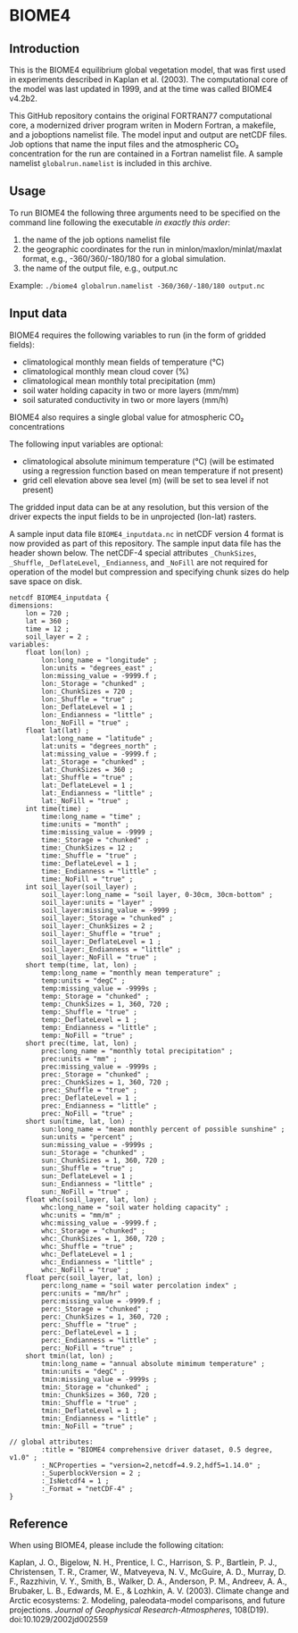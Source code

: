 # BIOME4

## Introduction

This is the BIOME4 equilibrium global vegetation model, that was first used in experiments described in Kaplan et al. (2003). The computational core of the model was last updated in 1999, and at the time was called BIOME4 v4.2b2. 

This GitHub repository contains the original FORTRAN77 computational core, a modernized driver program writen in Modern Fortran, a makefile, and a joboptions namelist file. The model input and output are netCDF files. Job options that name the input files and the atmospheric CO₂ concentration for the run are contained in a Fortran namelist file. A sample namelist `globalrun.namelist` is included in this archive. 

## Usage

To run BIOME4 the following three arguments need to be specified on the command line following the executable _in exactly this order_:

1) the name of the job options namelist file
2) the geographic coordinates for the run in minlon/maxlon/minlat/maxlat format, e.g., -360/360/-180/180 for a global simulation.
3) the name of the output file, e.g., output.nc
   
Example: `./biome4 globalrun.namelist -360/360/-180/180 output.nc`

## Input data
BIOME4 requires the following variables to run (in the form of gridded fields):
- climatological monthly mean fields of temperature (°C)
- climatological monthly mean cloud cover (%)
- climatological mean monthly total precipitation (mm)
- soil water holding capacity in two or more layers (mm/mm)
- soil saturated conductivity in two or more layers (mm/h)

BIOME4 also requires a single global value for atmospheric CO₂ concentrations

The following input variables are optional:
- climatological absolute minimum temperature (°C) (will be estimated using a regression function based on mean temperature if not present)
- grid cell elevation above sea level (m) (will be set to sea level if not present)

The gridded input data can be at any resolution, but this version of the driver expects the input fields to be in unprojected (lon-lat) rasters.

A sample input data file `BIOME4_inputdata.nc` in netCDF version 4 format is now provided as part of this repository. The sample input data file has the header shown below. The netCDF-4 special attributes `_ChunkSizes`, `_Shuffle`, `_DeflateLevel`, `_Endianness`, and `_NoFill` are not required for operation of the model but compression and specifying chunk sizes do help save space on disk.

```
netcdf BIOME4_inputdata {
dimensions:
	lon = 720 ;
	lat = 360 ;
	time = 12 ;
	soil_layer = 2 ;
variables:
	float lon(lon) ;
		lon:long_name = "longitude" ;
		lon:units = "degrees_east" ;
		lon:missing_value = -9999.f ;
		lon:_Storage = "chunked" ;
		lon:_ChunkSizes = 720 ;
		lon:_Shuffle = "true" ;
		lon:_DeflateLevel = 1 ;
		lon:_Endianness = "little" ;
		lon:_NoFill = "true" ;
	float lat(lat) ;
		lat:long_name = "latitude" ;
		lat:units = "degrees_north" ;
		lat:missing_value = -9999.f ;
		lat:_Storage = "chunked" ;
		lat:_ChunkSizes = 360 ;
		lat:_Shuffle = "true" ;
		lat:_DeflateLevel = 1 ;
		lat:_Endianness = "little" ;
		lat:_NoFill = "true" ;
	int time(time) ;
		time:long_name = "time" ;
		time:units = "month" ;
		time:missing_value = -9999 ;
		time:_Storage = "chunked" ;
		time:_ChunkSizes = 12 ;
		time:_Shuffle = "true" ;
		time:_DeflateLevel = 1 ;
		time:_Endianness = "little" ;
		time:_NoFill = "true" ;
	int soil_layer(soil_layer) ;
		soil_layer:long_name = "soil layer, 0-30cm, 30cm-bottom" ;
		soil_layer:units = "layer" ;
		soil_layer:missing_value = -9999 ;
		soil_layer:_Storage = "chunked" ;
		soil_layer:_ChunkSizes = 2 ;
		soil_layer:_Shuffle = "true" ;
		soil_layer:_DeflateLevel = 1 ;
		soil_layer:_Endianness = "little" ;
		soil_layer:_NoFill = "true" ;
	short temp(time, lat, lon) ;
		temp:long_name = "monthly mean temperature" ;
		temp:units = "degC" ;
		temp:missing_value = -9999s ;
		temp:_Storage = "chunked" ;
		temp:_ChunkSizes = 1, 360, 720 ;
		temp:_Shuffle = "true" ;
		temp:_DeflateLevel = 1 ;
		temp:_Endianness = "little" ;
		temp:_NoFill = "true" ;
	short prec(time, lat, lon) ;
		prec:long_name = "monthly total precipitation" ;
		prec:units = "mm" ;
		prec:missing_value = -9999s ;
		prec:_Storage = "chunked" ;
		prec:_ChunkSizes = 1, 360, 720 ;
		prec:_Shuffle = "true" ;
		prec:_DeflateLevel = 1 ;
		prec:_Endianness = "little" ;
		prec:_NoFill = "true" ;
	short sun(time, lat, lon) ;
		sun:long_name = "mean monthly percent of possible sunshine" ;
		sun:units = "percent" ;
		sun:missing_value = -9999s ;
		sun:_Storage = "chunked" ;
		sun:_ChunkSizes = 1, 360, 720 ;
		sun:_Shuffle = "true" ;
		sun:_DeflateLevel = 1 ;
		sun:_Endianness = "little" ;
		sun:_NoFill = "true" ;
	float whc(soil_layer, lat, lon) ;
		whc:long_name = "soil water holding capacity" ;
		whc:units = "mm/m" ;
		whc:missing_value = -9999.f ;
		whc:_Storage = "chunked" ;
		whc:_ChunkSizes = 1, 360, 720 ;
		whc:_Shuffle = "true" ;
		whc:_DeflateLevel = 1 ;
		whc:_Endianness = "little" ;
		whc:_NoFill = "true" ;
	float perc(soil_layer, lat, lon) ;
		perc:long_name = "soil water percolation index" ;
		perc:units = "mm/hr" ;
		perc:missing_value = -9999.f ;
		perc:_Storage = "chunked" ;
		perc:_ChunkSizes = 1, 360, 720 ;
		perc:_Shuffle = "true" ;
		perc:_DeflateLevel = 1 ;
		perc:_Endianness = "little" ;
		perc:_NoFill = "true" ;
	short tmin(lat, lon) ;
		tmin:long_name = "annual absolute mimimum temperature" ;
		tmin:units = "degC" ;
		tmin:missing_value = -9999s ;
		tmin:_Storage = "chunked" ;
		tmin:_ChunkSizes = 360, 720 ;
		tmin:_Shuffle = "true" ;
		tmin:_DeflateLevel = 1 ;
		tmin:_Endianness = "little" ;
		tmin:_NoFill = "true" ;

// global attributes:
		:title = "BIOME4 comprehensive driver dataset, 0.5 degree, v1.0" ;
		:_NCProperties = "version=2,netcdf=4.9.2,hdf5=1.14.0" ;
		:_SuperblockVersion = 2 ;
		:_IsNetcdf4 = 1 ;
		:_Format = "netCDF-4" ;
}
```
## Reference

When using BIOME4, please include the following citation:

Kaplan, J. O., Bigelow, N. H., Prentice, I. C., Harrison, S. P., Bartlein, P. J., Christensen, T. R., Cramer, W., Matveyeva, N. V., McGuire, A. D., Murray, D. F., Razzhivin, V. Y., Smith, B., Walker, D. A., Anderson, P. M., Andreev, A. A., Brubaker, L. B., Edwards, M. E., & Lozhkin, A. V. (2003). Climate change and Arctic ecosystems: 2. Modeling, paleodata-model comparisons, and future projections. _Journal of Geophysical Research-Atmospheres_, 108(D19). doi:10.1029/2002jd002559
